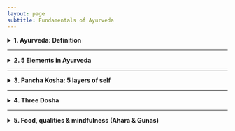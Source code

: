 ```yaml
---
layout: page
subtitle: Fundamentals of Ayurveda
---
```


<details>
<summary style="font-weight:bold;">1. Ayurveda: Definition</summary>

<p>
Ayurveda, derived from the Sanskrit words "ayur" (life) and "veda" (science or knowledge), is an ancient holistic healing system that originated in India over 5,000 years ago. It is often referred to as the "science of life" and aims to promote optimal health through a comprehensive approach addressing the mind, body, and spirit.
</p>

<p>
स्वस्थस्य स्वास्थ्य रक्षणं, आतुरस्य विकार प्रशमनं।<br>
Swasthasya Swasthya Rakshanam, Aturasya Vikar Prashamanam cha!<br>
Meaning: (Ayurveda) maintain the well-being of those who are healthy and to alleviate the ailments of those who are ill. Ayurveda's focus extends beyond mere absence of physical disease, emphasizing the maintenance of overall health.
</p>

<p>The following indicators suggest a state of good health:</p>

<p>
<b>Agni (अग्नि)</b>: Regular hunger and efficient digestion.<br>
<b>Mala (मल)</b>: Proper elimination of bodily wastes.<br>
<b>Nidra (निद्रा)</b>: Quality sleep and refreshed awakening.<br>
<b>Bala (बल)</b>: Natural strength and robust immunity.<br>
<b>Manas Prasannata (मनः प्रसन्नता)</b>: Mental tranquility and contentment.<br>
<b>Ojas (ओजस्)</b>: Stable energy levels throughout the day.<br>
<b>Dosha Samya (दोष साम्य)</b>: Balance of Vata, Pitta, and Kapha.<br>
<b>Dhatu Sarata (धातु सारता)</b>: Optimal functioning of tissues and waste products.<br>
<b>Indriya Prasannata (इन्द्रिय प्रसन्नता)</b>: Well-functioning senses and mental clarity.<br>
<b>Atma Bodha (आत्म बोध)</b>: Sense of spiritual well-being.<br>
<b>Ritu Satmya (ऋतु सात्म्य)</b>: Adaptability to seasonal changes.<br>
<b>Dinacharya (दिनचर्या)</b>: Following a healthy daily routine.<br>
<b>Sadvritta (सद्वृत्त)</b>: Practicing good conduct and social hygiene.
</p>

</details>

---

<details>
<summary style="font-weight:bold;">2. 5 Elements in Ayurveda</summary>

<p>
In the ancient Sanskrit texts of Ayurveda, particularly the Charaka Samhita and Sushruta Samhita, we find profound teachings about the Pancha Mahabhuta - the Five Great Elements. These elements - Akasha (Ether), Vayu (Air), Agni (Fire), Jala (Water), and Prithvi (Earth) - are not merely physical substances, but rather the fundamental principles that govern all of creation.
</p>

<p>
<b>Akasha: The Essence of Space (Ether)</b><br>
In Ayurveda, Akasha represents space and is associated with the ears and sound. Modern medicine recognizes the importance of cellular spaces and interstitial fluids in maintaining homeostasis. The concept of Akasha may relate to the extracellular matrix and its role in cell signaling and tissue function. The Taittiriya Upanishad speaks of Akasha as the primordial element from which all others emerge. It is described as subtle, all-pervading, and the container for all existence.
</p>

<p>
<b>Vayu: The Breath of Life (Air)</b><br>
Vayu governs movement and is linked to the skin and touch. Prana, the vital life force, is a manifestation of Vayu. In Ayurvedic physiology, Vayu governs all bodily movements, from the beating of our hearts to the flow of our thoughts. This element's properties align with our current understanding of the nervous system and cellular respiration. The movement of nerve impulses and the exchange of gases in the lungs exemplify Vayu's principles in action.
</p>

<p>
<b>Agni: The Transformative Fire</b><br>
Agni is the element of transformation, associated with vision and metabolism. The Charaka Samhita emphasizes its role in digestion, metabolism, and the conversion of food into bodily tissues. In modern physiology, we can draw parallels between Agni and the body's metabolic processes, including enzyme function and the electron transport chain in mitochondria.
</p>

<p>
<b>Jala: The Flowing Waters</b><br>
Jala represents cohesion and fluidity, connected to taste and bodily fluids. This concept aligns with our understanding of blood plasma, lymph, and the importance of hydration in maintaining cellular function and overall health.
</p>

<p>
<b>Prithvi: The Stable Earth</b><br>
Prithvi provides structure and stability, associated with smell and solid tissues. In contemporary terms, we can relate this to the musculoskeletal system, connective tissues, and the body's structural components.
</p>

<p>
As we delve deeper into Ayurvedic wisdom, we see how these elements combine to form the three doshas - Vata, Pitta, and Kapha - which are central to Ayurvedic diagnosis and treatment. By working with these elemental principles, Ayurveda offers a profound path to health and self-realization, rooted in the timeless wisdom of ancient India.
</p>

</details>

---

<details>
<summary style="font-weight:bold;">3. Pancha Kosha: 5 layers of self</summary>

<p>
Pancha means "five" in Sanskrit, and Kosha means "sheath" or "layer." The Pancha Koshas are five interconnected layers of our existence, each one more subtle than the last.
</p>

<p>
<b>Annamaya Kosha: The Physical Layer</b><br>
This is our outermost layer – the physical body we can see and touch. It's called Annamaya because it's nourished by food (Anna). In Ayurveda, we focus on proper nutrition and exercise to keep this layer healthy.
</p>

<p>
<b>Pranamaya Kosha: The Energy Layer</b><br>
Just beneath our physical body lies our energy body. This layer is all about the life force, or Prana, that animates us. Pranayama (breathing exercises) and yoga asanas work directly with this kosha.
</p>

<p>
<b>Manomaya Kosha: The Mental Layer</b><br>
Our thoughts, emotions, and sensory experiences make up this layer. It's where our likes, dislikes, and daily mental chatter reside. Meditation and mindfulness practices can help balance this kosha.
</p>

<p>
<b>Vijnanamaya Kosha: The Wisdom Layer</b><br>
This is our intellectual and intuitive layer. It's where we process information, make decisions, and tap into our higher wisdom. Studying spiritual texts and practicing self-reflection nurtures this kosha.
</p>

<p>
<b>Anandamaya Kosha: The Bliss Layer</b><br>
The innermost layer is pure bliss. It's our connection to universal consciousness and our true nature. Deep meditation and spiritual practices help us access this layer.
</p>

<img src="https://github.com/user-attachments/assets/7f8a9e1e-2795-4b19-82d7-8e9a9893e17f" alt="Pancha Kosha" class="pic">

<p>
In Ayurveda, true health and happiness come from balancing all these layers. When we only focus on the physical body, we miss out on the deeper aspects of our being that influence our well-being. Remember, the journey through the Pancha Koshas is a lifelong exploration. Be patient and compassionate with yourself as you delve deeper into each layer. With time and practice, you'll discover a profound sense of wholeness and connection to your true self.
</p>

</details>

---

<details>
<summary style="font-weight:bold;">4. Three Dosha</summary>

<p>
In Ayurveda, "dosha" refers to the three fundamental bodily humors: Vata, Pitta, and Kapha. These doshas govern the body's physiological and psychological functions, and their balance is crucial for maintaining health. The term "dosha" is derived from the Sanskrit word 'dus,' meaning 'to err,' implying a tendency to become imbalanced or faulty. In their balanced state, known as "prakrti," doshas support health and well-being. However, when imbalanced, or in their "vikrti" state, they can disrupt bodily tissues (dhatus) and lead to illness. Each dosha has distinct characteristics and influences different aspects of the body and mind, contributing to an individual's unique constitution.
</p>

<p>
These doshas are not merely abstract concepts but dynamic forces that shape our individual constitutions. Let's explore each dosha in detail:
</p>

<p>
<b>Vata: The Energy of Movement</b><br>
Vata embodies the elements of air and ether.
Vata is responsible for all movement, motion, and flow throughout the body (both gross and subtle body). It governs all bodily activities, ensuring that processes such as circulation, respiration, and nerve impulses function smoothly.
</p>

<p>
<b>Pitta: The Energy of Transformation</b><br>
Pitta represents fire and water elements. 
Pitta dosha is associated with metabolism at every level of the body. It governs all transformations, including digestion, absorption, and assimilation, at the organ, tissue, and cellular levels.
</p>

<p>
<b>Kapha: The Energy of Structure</b><br>
Kapha combines earth and water elements. 
Kapha dosha provides structure and stability to the body. It is involved in building, maintenance, and repair processes, ensuring that every cell, tissue, and organ system is well-structured and supported.
</p>

<p>
The key to health in Ayurveda lies in maintaining a balance of these doshas. When in equilibrium, they support vitality and well-being. However, imbalances can lead to dis-ease.
</p>

</details>

---

<details>
<summary style="font-weight:bold;">5. Food, qualities & mindfulness (Ahara & Gunas)</summary>

<p>
Ahara (food) is a key principle in Ayurveda, encompassing not just food but also sensory inputs from our five senses. This holistic view highlights the significance of diet and lifestyle in achieving health, happiness, and harmony.
</p>

<p>
<b>Three Gunas:</b><br>
Nature's Fundamental Qualities. In Sanskrit, "Guna" refers to the qualities that define all matter and energy. Ayurveda identifies three primary Gunas:
</p>

<p>
<b>Sattva</b>: Clarity, balance, harmony, and well-being.<br>
<b>Rajas</b>: Activity, change, passion, and stimulation.<br>
<b>Tamas</b>: Inertia, heaviness, and resistance to change.<br>
Each Guna exists in varying proportions within nature and ourselves. While all are essential, an excess of any can be harmful. For example, moderate Tamas is necessary for rest, but too much leads to lethargy. Rajas drives motivation but can cause anxiety in excess. Sattva fosters clarity and peace but must be balanced with the other Gunas for practical living.
</p>

<p>
<b>The Mind-Food Connection in Ayurveda</b><br>
As per Ayurveda, food affects both body and mind.
</p>

<p>
<b>Sattvic Foods</b>: Pure and nourishing; promote clarity and calmness (e.g., fresh, organic foods).<br>
<b>Rajasic Foods</b>: Stimulating; can induce restlessness (e.g., spicy or sour foods).<br>
<b>Tamasic Foods</b>: Heavy and dull; may lead to lethargy (e.g., stale or over-processed foods).
</p>

<p>
<b>Eight Principles of Eating:</b><br>
Ayurveda outlines eight principles that govern healthy eating practices:
</p>

<p>
1. <b>Prakriti</b>: The nature of the food.<br>
2. <b>Karana</b>: The processing method of the food.<br>
3. <b>Samyoga</b>: Proper compatibility of food combinations.<br>
4. <b>Rashi</b>: Quantity of food consumed.<br>
5. <b>Kala</b>: Timing of food intake.<br>
6. <b>Upayoga</b>: The appropriate use of food.<br>
7. <b>Samskara</b>: The effects of cooking methods on food.<br>
8. <b>Viruddha</b>: Incompatibility in food combinations.
</p>

<p>
The objective is not to eliminate any Guna but to achieve a harmonious balance. Increasing Sattva while moderating Rajas and Tamas is ideal for optimal health. By understanding these qualities, we can make informed dietary choices that enhance our well-being.
</p>

<details open>
<summary>Table of Food Types</summary>

<table>
    <thead>
        <tr>
            <th>Food Type</th>
            <th>Sattvic</th>
            <th>Rajasic</th>
            <th>Tamasic</th>
        </tr>
    </thead>
    <tbody>
        <tr>
            <td>Fruits</td>
            <td>Mango, Pomegranate, Coconut, Figs, Peaches, Berries (e.g., blueberries, strawberries), Oranges, Apples, Grapes</td>
            <td>Sour Fruits (e.g., lemons), Bananas, Guava, Cherries, Pineapple, Kiwi</td>
            <td>Avocado, Watermelon, Plums, Apricots, Dried Fruits (e.g., raisins)</td>
        </tr>
        <tr>
            <td>Grains</td>
            <td>Rice, Tapioca, Blue Corn, Quinoa, Barley, Oats</td>
            <td>Millet, Corn, Buckwheat, Rye</td>
            <td>Wheat, Brown Rice</td>
        </tr>
        <tr>
            <td>Vegetables</td>
            <td>Sweet Potato, Lettuce, Parsley, Sprouts, Yellow Squash, Carrots, Beets, Zucchini, Pumpkin</td>
            <td>Potato, Cauliflower, Broccoli, Spinach, Pickles, Bell Peppers</td>
            <td>Mushrooms, Garlic, Onions</td>
        </tr>
        <tr>
            <td>Beans</td>
            <td>Mung Beans, Yellow Lentils (Moong Dal), Kidney
